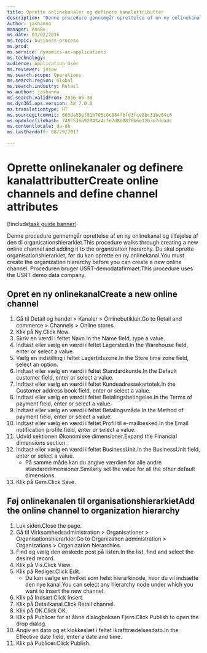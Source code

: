 ```yaml
--- 
title: Oprette onlinekanaler og definere kanalattributter
description: "Denne procedure gennemgår oprettelse af en ny onlinekanal og tilføjelse af den til organisationshierarkiet."
author: jashanno
manager: AnnBe
ms.date: 03/02/2016
ms.topic: business-process
ms.prod: 
ms.service: dynamics-ax-applications
ms.technology: 
audience: Application User
ms.reviewer: josaw
ms.search.scope: Operations
ms.search.region: Global
ms.search.industry: Retail
ms.author: jashanno
ms.search.validFrom: 2016-06-30
ms.dyn365.ops.version: AX 7.0.0
ms.translationtype: HT
ms.sourcegitcommit: 663da58ef01b705c0c984fbfd3fce8bc31be04c6
ms.openlocfilehash: 748c536692043a4cfe7d8b087066e12b3e7ddadc
ms.contentlocale: da-dk
ms.lasthandoff: 08/29/2017

---
```

# <a name="create-online-channels-and-define-channel-attributes"></a><span data-ttu-id="1f8eb-103">Oprette onlinekanaler og definere kanalattributter</span><span class="sxs-lookup"><span data-stu-id="1f8eb-103">Create online channels and define channel attributes</span></span>

[!include[task guide banner](../includes/task-guide-banner.md)]

<span data-ttu-id="1f8eb-104">Denne procedure gennemgår oprettelse af en ny onlinekanal og tilføjelse af den til organisationshierarkiet.</span><span class="sxs-lookup"><span data-stu-id="1f8eb-104">This procedure walks through creating a new online channel and adding it to the organization hierarchy.</span></span> <span data-ttu-id="1f8eb-105">Du skal oprette organisationshierarkiet, før du kan oprette en ny onlinekanal.</span><span class="sxs-lookup"><span data-stu-id="1f8eb-105">You must create the organization hierarchy before you can create a new online channel.</span></span> <span data-ttu-id="1f8eb-106">Proceduren bruger USRT-demodatafirmaet.</span><span class="sxs-lookup"><span data-stu-id="1f8eb-106">This procedure uses the USRT demo data company.</span></span>


## <a name="create-a-new-online-channel"></a><span data-ttu-id="1f8eb-107">Opret en ny onlinekanal</span><span class="sxs-lookup"><span data-stu-id="1f8eb-107">Create a new online channel</span></span>
1. <span data-ttu-id="1f8eb-108">Gå til Detail og handel > Kanaler > Onlinebutikker.</span><span class="sxs-lookup"><span data-stu-id="1f8eb-108">Go to Retail and commerce > Channels > Online stores.</span></span>
2. <span data-ttu-id="1f8eb-109">Klik på Ny.</span><span class="sxs-lookup"><span data-stu-id="1f8eb-109">Click New.</span></span>
3. <span data-ttu-id="1f8eb-110">Skriv en værdi i feltet Navn.</span><span class="sxs-lookup"><span data-stu-id="1f8eb-110">In the Name field, type a value.</span></span>
4. <span data-ttu-id="1f8eb-111">Indtast eller vælg en værdi i feltet Lagersted.</span><span class="sxs-lookup"><span data-stu-id="1f8eb-111">In the Warehouse field, enter or select a value.</span></span>
5. <span data-ttu-id="1f8eb-112">Vælg en indstilling i feltet Lagertidszone.</span><span class="sxs-lookup"><span data-stu-id="1f8eb-112">In the Store time zone field, select an option.</span></span>
6. <span data-ttu-id="1f8eb-113">Indtast eller vælg en værdi i feltet Standardkunde.</span><span class="sxs-lookup"><span data-stu-id="1f8eb-113">In the Default customer field, enter or select a value.</span></span>
7. <span data-ttu-id="1f8eb-114">Indtast eller vælg en værdi i feltet Kundeadressekartotek.</span><span class="sxs-lookup"><span data-stu-id="1f8eb-114">In the Customer address book field, enter or select a value.</span></span>
8. <span data-ttu-id="1f8eb-115">Indtast eller vælg en værdi i feltet Betalingsbetingelse.</span><span class="sxs-lookup"><span data-stu-id="1f8eb-115">In the Terms of payment field, enter or select a value.</span></span>
9. <span data-ttu-id="1f8eb-116">Indtast eller vælg en værdi i feltet Betalingsmåde.</span><span class="sxs-lookup"><span data-stu-id="1f8eb-116">In the Method of payment field, enter or select a value.</span></span>
10. <span data-ttu-id="1f8eb-117">Indtast eller vælg en værdi i feltet Profil til e-mailbesked.</span><span class="sxs-lookup"><span data-stu-id="1f8eb-117">In the Email notification profile field, enter or select a value.</span></span>
11. <span data-ttu-id="1f8eb-118">Udvid sektionen Økonomiske dimensioner.</span><span class="sxs-lookup"><span data-stu-id="1f8eb-118">Expand the Financial dimensions section.</span></span>
12. <span data-ttu-id="1f8eb-119">Indtast eller vælg en værdi i feltet BusinessUnit.</span><span class="sxs-lookup"><span data-stu-id="1f8eb-119">In the BusinessUnit field, enter or select a value.</span></span>
    * <span data-ttu-id="1f8eb-120">På samme måde kan du angive værdien for alle andre standarddimensioner.</span><span class="sxs-lookup"><span data-stu-id="1f8eb-120">Similarly set the value for all the other default dimensions.</span></span>  
13. <span data-ttu-id="1f8eb-121">Klik på Gem.</span><span class="sxs-lookup"><span data-stu-id="1f8eb-121">Click Save.</span></span>

## <a name="add-the-online-channel-to-organization-hierarchy"></a><span data-ttu-id="1f8eb-122">Føj onlinekanalen til organisationshierarkiet</span><span class="sxs-lookup"><span data-stu-id="1f8eb-122">Add the online channel to organization hierarchy</span></span>
1. <span data-ttu-id="1f8eb-123">Luk siden.</span><span class="sxs-lookup"><span data-stu-id="1f8eb-123">Close the page.</span></span>
2. <span data-ttu-id="1f8eb-124">Gå til Virksomhedsadministration > Organisationer > Organisationshierarkier.</span><span class="sxs-lookup"><span data-stu-id="1f8eb-124">Go to Organization administration > Organizations > Organization hierarchies.</span></span>
3. <span data-ttu-id="1f8eb-125">Find og vælg den ønskede post på listen.</span><span class="sxs-lookup"><span data-stu-id="1f8eb-125">In the list, find and select the desired record.</span></span>
4. <span data-ttu-id="1f8eb-126">Klik på Vis.</span><span class="sxs-lookup"><span data-stu-id="1f8eb-126">Click View.</span></span>
5. <span data-ttu-id="1f8eb-127">Klik på Rediger.</span><span class="sxs-lookup"><span data-stu-id="1f8eb-127">Click Edit.</span></span>
    * <span data-ttu-id="1f8eb-128">Du kan vælge en hvilket som helst hierarkinode, hvor du vil indsætte den nye kanal.</span><span class="sxs-lookup"><span data-stu-id="1f8eb-128">You can select any hierarchy node under which you want to insert the new channel.</span></span>  
6. <span data-ttu-id="1f8eb-129">Klik på Indsæt.</span><span class="sxs-lookup"><span data-stu-id="1f8eb-129">Click Insert.</span></span>
7. <span data-ttu-id="1f8eb-130">Klik på Detailkanal.</span><span class="sxs-lookup"><span data-stu-id="1f8eb-130">Click Retail channel.</span></span>
8. <span data-ttu-id="1f8eb-131">Klik på OK.</span><span class="sxs-lookup"><span data-stu-id="1f8eb-131">Click OK.</span></span>
9. <span data-ttu-id="1f8eb-132">Klik på Publicer for at åbne dialogboksen Fjern.</span><span class="sxs-lookup"><span data-stu-id="1f8eb-132">Click Publish to open the drop dialog.</span></span>
10. <span data-ttu-id="1f8eb-133">Angiv en dato og et klokkeslæt i feltet Ikrafttrædelsesdato.</span><span class="sxs-lookup"><span data-stu-id="1f8eb-133">In the Effective date field, enter a date and time.</span></span>
11. <span data-ttu-id="1f8eb-134">Klik på Publicer.</span><span class="sxs-lookup"><span data-stu-id="1f8eb-134">Click Publish.</span></span>


